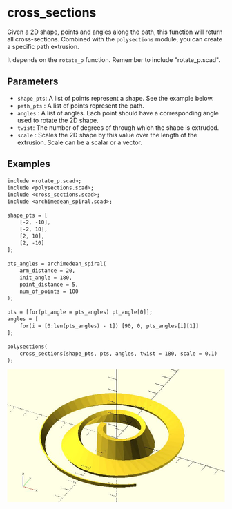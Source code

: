 # cross_sections

Given a 2D shape, points and angles along the path, this function will return all cross-sections. Combined with the `polysections` module, you can create a specific path extrusion.

It depends on the `rotate_p` function. Remember to include "rotate_p.scad".

## Parameters

- `shape_pts`: A list of points represent a shape. See the example below.
- `path_pts` : A list of points represent the path.
- `angles` : A list of angles. Each point should have a corresponding angle used to rotate the 2D shape.
- `twist`: The number of degrees of through which the shape is extruded.
- `scale` : Scales the 2D shape by this value over the length of the extrusion. Scale can be a scalar or a vector.

## Examples

	include <rotate_p.scad>;
	include <polysections.scad>;
	include <cross_sections.scad>;
	include <archimedean_spiral.scad>;

	shape_pts = [
		[-2, -10],
		[-2, 10],
		[2, 10],
		[2, -10]
	];

	pts_angles = archimedean_spiral(
		arm_distance = 20,
		init_angle = 180,
		point_distance = 5,
		num_of_points = 100 
	); 

	pts = [for(pt_angle = pts_angles) pt_angle[0]];
	angles = [
		for(i = [0:len(pts_angles) - 1]) [90, 0, pts_angles[i][1]]
	];

	polysections(
		cross_sections(shape_pts, pts, angles, twist = 180, scale = 0.1)
	);

![cross_sections](images/lib-cross_sections-1.JPG)